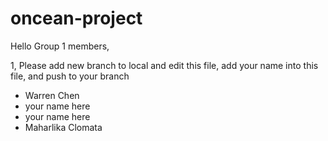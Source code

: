 # oncean-project

Hello Group 1 members,

1, Please add new branch to local and edit this file, add your name into this file, and push to your branch

- Warren Chen
- your name here
- your name here
- Maharlika Clomata
